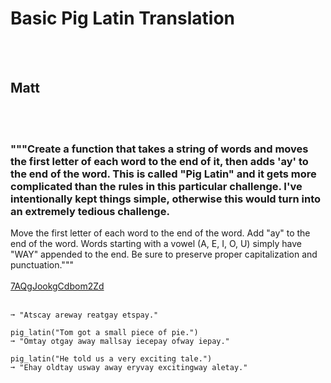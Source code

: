 # Basic Pig Latin Translation
<br><br>
## Matt
<br><br>
### """Create a function that takes a string of words and moves the first letter of each word to the end of it, then adds 'ay' to the end of the word. This is called "Pig Latin" and it gets more complicated than the rules in this particular challenge. I've intentionally kept things simple, otherwise this would turn into an extremely tedious challenge.
Move the first letter of each word to the end of the word.
Add "ay" to the end of the word.
Words starting with a vowel (A, E, I, O, U) simply have "WAY" appended to the end.
Be sure to preserve proper capitalization and punctuation."""
<br><br>
[7AQgJookgCdbom2Zd](https://edabit.com/challenge/7AQgJookgCdbom2Zd)
<br><br>
```pig_latin("Cats are great pets.")
➞ "Atscay areway reatgay etspay."

pig_latin("Tom got a small piece of pie.")
➞ "Omtay otgay away mallsay iecepay ofway iepay."

pig_latin("He told us a very exciting tale.")
➞ "Ehay oldtay usway away eryvay excitingway aletay."
```

<br><br>
